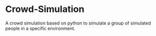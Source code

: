 # Crowd-Simulation
A crowd simulation based on python to simulate a group of simulated people in a specific environment.
